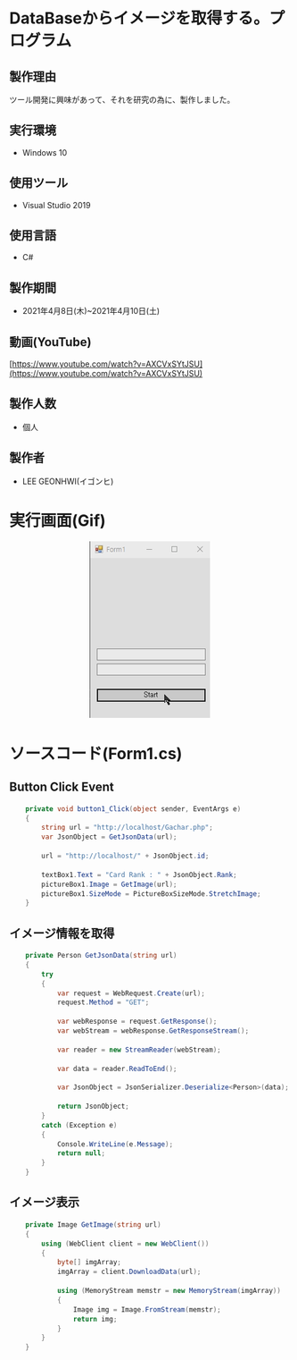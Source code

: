 # DataBaseからイメージを取得する。プログラム

## 製作理由
ツール開発に興味があって、それを研究の為に、製作しました。

## 実行環境
* Windows 10

## 使用ツール
* Visual Studio 2019

## 使用言語
* C#

## 製作期間
* 2021年4月8日(木)~2021年4月10日(土)

## 動画(YouTube)
[https://www.youtube.com/watch?v=AXCVxSYtJSU](https://www.youtube.com/watch?v=AXCVxSYtJSU)

## 製作人数
* 個人

## 製作者
* LEE GEONHWI(イゴンヒ)

<div style="page-break-before:always"></div> 


# 実行画面(Gif)
<center><img src = "doc/windowForm.gif"></center>

# ソースコード(Form1.cs)

## Button Click Event
```csharp
    private void button1_Click(object sender, EventArgs e)
    {
        string url = "http://localhost/Gachar.php";
        var JsonObject = GetJsonData(url);

        url = "http://localhost/" + JsonObject.id;

        textBox1.Text = "Card Rank : " + JsonObject.Rank;
        pictureBox1.Image = GetImage(url);
        pictureBox1.SizeMode = PictureBoxSizeMode.StretchImage;
    }
```

<div style="page-break-before:always"></div> 

## イメージ情報を取得
```csharp
    private Person GetJsonData(string url)
    {
        try
        {
            var request = WebRequest.Create(url);
            request.Method = "GET";

            var webResponse = request.GetResponse();
            var webStream = webResponse.GetResponseStream();

            var reader = new StreamReader(webStream);

            var data = reader.ReadToEnd();

            var JsonObject = JsonSerializer.Deserialize<Person>(data);

            return JsonObject;
        }
        catch (Exception e)
        {
            Console.WriteLine(e.Message);
            return null;
        }
    }
```

## イメージ表示
```csharp
    private Image GetImage(string url)
    {
        using (WebClient client = new WebClient())
        {
            byte[] imgArray;
            imgArray = client.DownloadData(url);

            using (MemoryStream memstr = new MemoryStream(imgArray))
            {
                Image img = Image.FromStream(memstr);
                return img;
            }
        }
    }
```